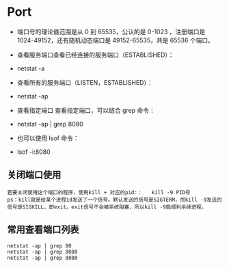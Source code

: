 # Port

- 端口号的理论值范围是从 0 到 65535，公认的是 0-1023 ，注册端口是 1024-49152，还有随机动态端口是 49152-65535，共是 65536 个端口。
- 查看服务端口查看已经连接的服务端口（ESTABLISHED）：
- netstat -a
- 查看所有的服务端口（LISTEN，ESTABLISHED）：
- netstat -ap

- 查看指定端口 查看指定端口，可以结合 grep 命令：
- netstat -ap | grep 8080

- 也可以使用 lsof 命令：
- lsof -i:8080

## 关闭端口使用

```text
若要关闭使用这个端口的程序，使用kill + 对应的pid:：   kill -9 PID号
ps：kill就是给某个进程id发送了一个信号。默认发送的信号是SIGTERM，而kill -9发送的信号是SIGKILL，即exit。exit信号不会被系统阻塞，所以kill -9能顺利杀掉进程。
```

## 常用查看端口列表

```shell
netstat -ap | grep 80
netstat -ap | grep 8080
netstat -ap | grep 8080
```
